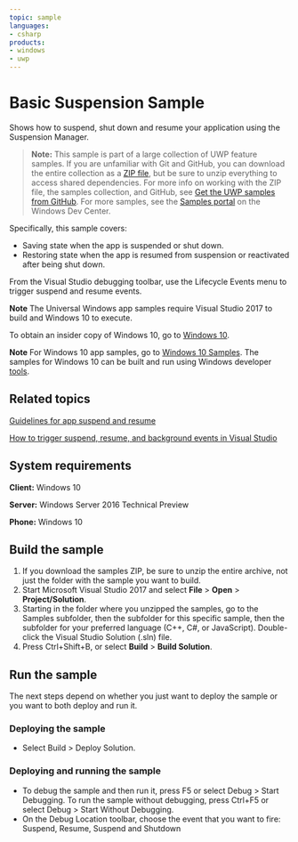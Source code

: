 ```yaml
---
topic: sample
languages:
- csharp
products:
- windows
- uwp
---
```


<!---
  category: LaunchingAndBackgroundTasks
  samplefwlink: http://go.microsoft.com/fwlink/?LinkID=761251
--->

# Basic Suspension Sample

Shows how to suspend, shut down and resume your application using the Suspension Manager.

> **Note:** This sample is part of a large collection of UWP feature samples. 
> If you are unfamiliar with Git and GitHub, you can download the entire collection as a 
> [ZIP file](https://github.com/Microsoft/Windows-universal-samples/archive/master.zip), but be 
> sure to unzip everything to access shared dependencies. For more info on working with the ZIP file, 
> the samples collection, and GitHub, see [Get the UWP samples from GitHub](https://aka.ms/ovu2uq). 
> For more samples, see the [Samples portal](https://aka.ms/winsamples) on the Windows Dev Center. 

Specifically, this sample covers:

- Saving state when the app is suspended or shut down.
- Restoring state when the app is resumed from suspension or reactivated after being shut down.

From the Visual Studio debugging toolbar, use the Lifecycle Events menu to trigger suspend and resume events.

**Note** The Universal Windows app samples require Visual Studio 2017 to build and Windows 10 to execute.

To obtain an insider copy of Windows 10, go to [Windows 10](http://insider.windows.com).

**Note**  For Windows 10 app samples, go to  [Windows 10 Samples](https://github.com/Microsoft/Windows-universal-samples). The samples for Windows 10 can be built and run using Windows developer [tools](https://developer.windows.com).

## Related topics

[Guidelines for app suspend and resume](https://msdn.microsoft.com/library/windows/apps/hh465088.aspx)

[How to trigger suspend, resume, and background events in Visual Studio](https://msdn.microsoft.com/library/hh974425.aspx)


## System requirements

**Client:** Windows 10

**Server:** Windows Server 2016 Technical Preview

**Phone:** Windows 10

## Build the sample

1. If you download the samples ZIP, be sure to unzip the entire archive, not just the folder with the sample you want to build. 
2. Start Microsoft Visual Studio 2017 and select **File** \> **Open** \> **Project/Solution**.
3. Starting in the folder where you unzipped the samples, go to the Samples subfolder, then the subfolder for this specific sample, then the subfolder for your preferred language (C++, C#, or JavaScript). Double-click the Visual Studio Solution (.sln) file.
4. Press Ctrl+Shift+B, or select **Build** \> **Build Solution**.

## Run the sample

The next steps depend on whether you just want to deploy the sample or you want to both deploy and run it.

### Deploying the sample

- Select Build > Deploy Solution.

### Deploying and running the sample

- To debug the sample and then run it, press F5 or select Debug >  Start Debugging. To run the sample without debugging, press Ctrl+F5 or select Debug > Start Without Debugging.
- On the Debug Location toolbar, choose the event that you want to fire: Suspend, Resume, Suspend and Shutdown

